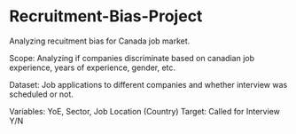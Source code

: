 # Recruitment-Bias-Project

Analyzing recuitment bias for Canada job market. 

Scope: Analyzing if companies discriminate based on canadian job experience, years of experience, gender, etc.

Dataset: Job applications to different companies and whether interview was scheduled or not. 

Variables: YoE, Sector, Job Location (Country)
Target: Called for Interview Y/N
